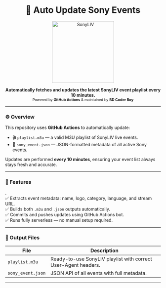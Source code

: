 <h1 align="center">🔁 Auto Update Sony Events</h1>

<p align="center">
  <img src="[https://upload.wikimedia.org/wikipedia/commons/4/4d/SonyLIV_logo.svg](https://etimg.etb2bimg.com/photo/76029910.cms)" alt="SonyLIV" width="200"/>
</p>

<p align="center">
  <b>Automatically fetches and updates the latest SonyLIV event playlist every 10 minutes.</b><br>
  <sub>Powered by <b>GitHub Actions</b> & maintained by <b>BD Coder Boy</b></sub>
</p>

---

### ⚙️ Overview

This repository uses **GitHub Actions** to automatically update:
- 🎬 `playlist.m3u` — a valid M3U playlist of SonyLIV live events.
- 🧾 `sony_event.json` — JSON-formatted metadata of all active Sony events.

Updates are performed **every 10 minutes**, ensuring your event list always stays fresh and accurate.

---

### 🚀 Features
.  
✅ Extracts event metadata: name, logo, category, language, and stream URL.  
✅ Builds both `.m3u` and `.json` outputs automatically.  
✅ Commits and pushes updates using GitHub Actions bot.  
✅ Runs fully serverless — no manual setup required.

---

### 🧩 Output Files

| File | Description |
|------|--------------|
| `playlist.m3u` | Ready-to-use SonyLIV playlist with correct User-Agent headers. |
| `sony_event.json` | JSON API of all events with full metadata. |

---

